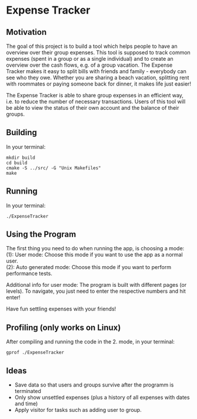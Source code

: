# Expense Tracker


## Motivation

The goal of this project is to build a tool which helps people to have an overview over their group expenses. This tool is supposed to track common expenses (spent in a group or as a single individual) and to create an overview over the cash flows, e.g. of a group vacation. The Expense Tracker makes it easy to split bills with friends and family - everybody can see who they owe. Whether you are sharing a beach vacation, splitting rent with roommates or paying someone back for dinner, it makes life just easier!

The Expense Tracker is able to share group expenses in an efficient way, i.e. to reduce the number of necessary transactions. Users of this tool will be able to view the status of their own account and the balance of their groups.

## Building

In your terminal:

```shell
mkdir build
cd build 
cmake -S ../src/ -G "Unix Makefiles"
make
```
## Running

In your terminal:

```shell
./ExpenseTracker
```

## Using the Program 
The first thing you need to do when running the app, is choosing a mode:   
(1): User mode: Choose this mode if you want to use the app as a normal user.   
(2): Auto generated mode: Choose this mode if you want to perform performance tests.   

Additional info for user mode: The program is built with different pages (or levels). To navigate, you just need to enter the respective numbers and hit enter!

Have fun settling expenses with your friends!

## Profiling (only works on Linux)

After compiling and running the code in the 2. mode, in your terminal:

```shell
gprof ./ExpenseTracker
```

## Ideas
* Save data so that users and groups survive after the programm is terminated
* Only show unsettled expenses (plus a history of all expenses with dates and time)
* Apply visitor for tasks such as adding user to group.

